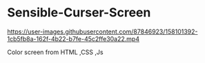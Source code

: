 # Sensible-Curser-Screen


https://user-images.githubusercontent.com/87846923/158101392-1cb5fb8a-162f-4b22-b7fe-45c2ffe30a22.mp4


Color screen from HTML ,CSS ,Js
